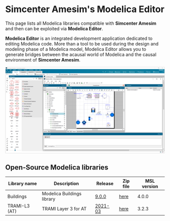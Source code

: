 # Simcenter Amesim's Modelica Editor

This page lists all Modelica libraries compatible with **Simcenter Amesim** and then can be exploited via **Modelica Editor**. 

**Modelica Editor** is an integrated development application dedicated to editing Modelica code. More than a tool to be used during the design and modeling phase of a Modelica model, Modelica Editor allows you to generate bridges between the acausal world of Modelica and the causal environment of **Simcenter Amesim**.

![alt](./ModelicaEditor.png)

## Open-Source Modelica libraries

|Library name|Description|Release|Zip file|MSL version|
|---|---|---|---|---|
|Buildings|Modelica Buildings library|[9.0.0](https://github.com/karimbesbes/modelica-buildings)|[here](https://github.com/karimbesbes/modelica-buildings/archive/refs/heads/master.zip)|4.0.0|
|TRAMI-L3 (AT)|TRAMI Layer 3 for AT|[2021-03](https://github.com/karimbesbes/TRAMI_L3-AT)|[here](https://github.com/karimbesbes/TRAMI_L3-AT/archive/refs/heads/main.zip)|3.2.3|
